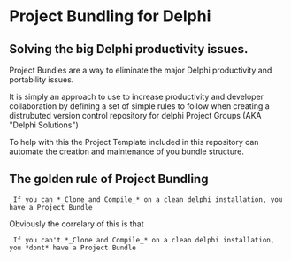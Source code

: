 # Project Bundling for Delphi
## Solving the big Delphi productivity issues.

Project Bundles are a way to eliminate the major Delphi productivity and
portability issues.

It is simply an approach to use to increase productivity and developer collaboration 
by defining a set of simple rules to follow when creating a distrubuted version
control repository for delphi Project Groups  (AKA "Delphi Solutions")

To help with this the Project Template included in this repository can automate
the creation and maintenance of you bundle structure.

## The golden rule of Project Bundling

     If you can *_Clone and Compile_* on a clean delphi installation, you have a Project Bundle  

Obviously the correlary of this is that

     If you can't *_Clone and Compile_* on a clean delphi installation, you *dont* have a Project Bundle  



